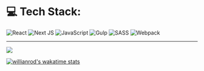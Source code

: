 
# 💻 Tech Stack:
![React](https://img.shields.io/badge/react-%2320232a.svg?style=plastic&logo=react&logoColor=%2361DAFB) ![Next JS](https://img.shields.io/badge/Next-black?style=plastic&logo=next.js&logoColor=white) ![JavaScript](https://img.shields.io/badge/javascript-%23323330.svg?style=plastic&logo=javascript&logoColor=%23F7DF1E) ![Gulp](https://img.shields.io/badge/GULP-%23CF4647.svg?style=plastic&logo=gulp&logoColor=white) ![SASS](https://img.shields.io/badge/SASS-hotpink.svg?style=plastic&logo=SASS&logoColor=white) ![Webpack](https://img.shields.io/badge/webpack-%238DD6F9.svg?style=plastic&logo=webpack&logoColor=black)

---
![](https://github-readme-stats.vercel.app/api/top-langs/?username=theromanovich&theme=dark&hide_border=false&include_all_commits=false&count_private=false&layout=compact)


[![willianrod's wakatime stats](https://github-readme-stats.vercel.app/api/wakatime?username=willianrod)](https://github.com/theromanovich/github-readme-stats)
